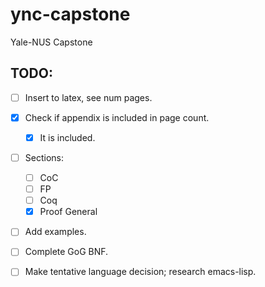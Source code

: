 # ync-capstone
Yale-NUS Capstone 

## TODO: 
- [ ] Insert to latex, see num pages. 
- [X] Check if appendix is included in page count.
  - [X] It is included. 
- [ ] Sections: 
  - [ ] CoC
  - [ ] FP
  - [ ] Coq
  - [X] Proof General
- [ ] Add examples. 
- [ ] Complete GoG BNF. 
- [ ] Make tentative language decision; research emacs-lisp. 

